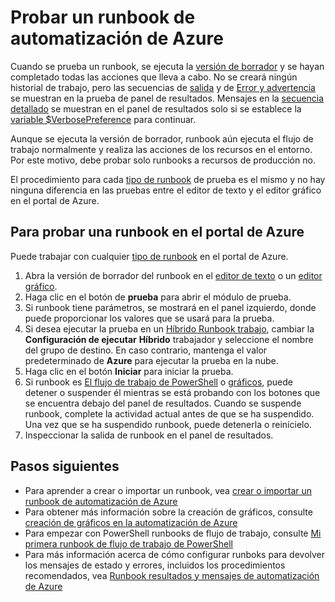 <properties 
    pageTitle="Probar un runbook de automatización de Azure | Microsoft Azure"
    description="Antes de publicar un runbook de automatización de Azure, puede probar para asegurarse de que funciona como se esperaba.  En este artículo se describe cómo probar un runbook y ver sus resultados."
    services="automation"
    documentationCenter=""
    authors="mgoedtel"
    manager="jwhit"
    editor="tysonn" />
<tags 
    ms.service="automation"
    ms.devlang="na"
    ms.topic="article"
    ms.tgt_pltfrm="na"
    ms.workload="infrastructure-services"
    ms.date="09/12/2016"
    ms.author="magoedte;bwren" />

# <a name="testing-a-runbook-in-azure-automation"></a>Probar un runbook de automatización de Azure
Cuando se prueba un runbook, se ejecuta la [versión de borrador](automation-creating-importing-runbook.md#publishing-a-runbook) y se hayan completado todas las acciones que lleva a cabo. No se creará ningún historial de trabajo, pero las secuencias de [salida](automation-runbook-output-and-messages.md#output-stream) y de [Error y advertencia](automation-runbook-output-and-messages.md#message-streams) se muestran en la prueba de panel de resultados. Mensajes en la [secuencia detallado](automation-runbook-output-and-messages.md#message-streams) se muestran en el panel de resultados solo si se establece la [variable $VerbosePreference](automation-runbook-output-and-messages.md#preference-variables) para continuar.

Aunque se ejecuta la versión de borrador, runbook aún ejecuta el flujo de trabajo normalmente y realiza las acciones de los recursos en el entorno. Por este motivo, debe probar solo runbooks a recursos de producción no.

El procedimiento para cada [tipo de runbook](automation-runbook-types.md) de prueba es el mismo y no hay ninguna diferencia en las pruebas entre el editor de texto y el editor gráfico en el portal de Azure.  


## <a name="to-test-a-runbook-in-the-azure-portal"></a>Para probar una runbook en el portal de Azure

Puede trabajar con cualquier [tipo de runbook](automation-runbook-types.md) en el portal de Azure.

1. Abra la versión de borrador del runbook en el [editor de texto](automation-editing-a-runbook.md#Portal) o un [editor gráfico](automation-graphical-authoring-intro.md).
2. Haga clic en el botón de **prueba** para abrir el módulo de prueba.
3. Si runbook tiene parámetros, se mostrará en el panel izquierdo, donde puede proporcionar los valores que se usará para la prueba.
4. Si desea ejecutar la prueba en un [Híbrido Runbook trabajo](automation-hybrid-runbook-worker.md), cambiar la **Configuración de ejecutar** **Híbrido** trabajador y seleccione el nombre del grupo de destino.  En caso contrario, mantenga el valor predeterminado de **Azure** para ejecutar la prueba en la nube.
5. Haga clic en el botón **Iniciar** para iniciar la prueba.
6. Si runbook es [El flujo de trabajo de PowerShell](automation-runbook-types.md#powershell-workflow-runbooks) o [gráficos](automation-runbook-types.md#graphical-runbooks), puede detener o suspender él mientras se está probando con los botones que se encuentra debajo del panel de resultados. Cuando se suspende runbook, complete la actividad actual antes de que se ha suspendido. Una vez que se ha suspendido runbook, puede detenerla o reinícielo.
7. Inspeccionar la salida de runbook en el panel de resultados.


## <a name="next-steps"></a>Pasos siguientes

- Para aprender a crear o importar un runbook, vea [crear o importar un runbook de automatización de Azure](automation-creating-importing-runbook.md)
- Para obtener más información sobre la creación de gráficos, consulte [creación de gráficos en la automatización de Azure](automation-graphical-authoring-intro.md)
- Para empezar con PowerShell runbooks de flujo de trabajo, consulte [Mi primera runbook de flujo de trabajo de PowerShell](automation-first-runbook-textual.md)
- Para más información acerca de cómo configurar runboks para devolver los mensajes de estado y errores, incluidos los procedimientos recomendados, vea [Runbook resultados y mensajes de automatización de Azure](automation-runbook-output-and-messages.md)